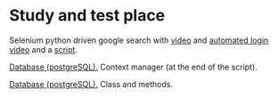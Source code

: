# Study and test place

Selenium python driven google search with [video](https://www.youtube.com/watch?v=2X7wVpFaTik) and [automated login video](https://www.youtube.com/watch?v=xYmpecXAz74&feature=youtu.be) and a [script](https://github.com/sboris-git/my_experiments/blob/master/web/Selenium/selenium_login.py).

[Database (postgreSQL).](https://github.com/sboris-git/my_experiments/blob/master/Python/ContextManagers/with_enter_exit.py) Context manager (at the end of the script). 

[Database (postgreSQL).](https://github.com/sboris-git/my_experiments/blob/master/Python/ContextManagers/db_contextmanager_class.py)
 Class and methods. 
